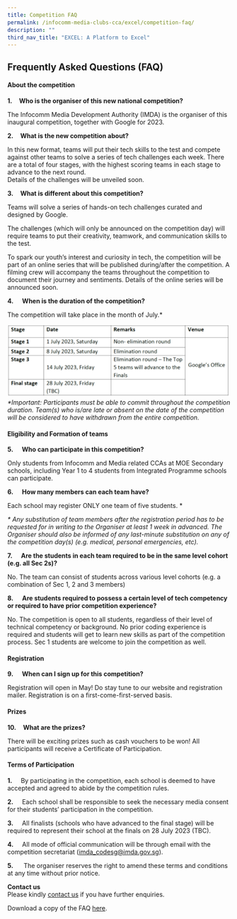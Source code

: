 ```yaml
---
title: Competition FAQ
permalink: /infocomm-media-clubs-cca/excel/competition-faq/
description: ""
third_nav_title: "EXCEL: A Platform to Excel"
---
```

## **Frequently Asked Questions (FAQ)**

#### **About the competition**

**1.**&nbsp;&nbsp;&nbsp;&nbsp;**Who is the organiser of this new national competition?**

The Infocomm Media Development Authority (IMDA) is the organiser of this inaugural competition, together with Google for 2023.

**2.**&nbsp;&nbsp;&nbsp;&nbsp;**What is the new competition about?**

In this new format, teams will put their tech skills to the test and compete against other teams to solve a series of tech challenges each week. There are a total of four stages, with the highest scoring teams in each stage to advance to the next round.
<br>Details of the challenges will be unveiled soon.

**3.**&nbsp;&nbsp;&nbsp;&nbsp;**What is different about this competition?**

Teams will solve a series of hands-on tech challenges curated and designed by Google.

The challenges (which will only be announced on the competition day) will require teams to put their creativity, teamwork, and communication skills to the test.

To spark our youth’s interest and curiosity in tech, the competition will be part of an online series that will be published during/after the competition. A filming crew will accompany the teams throughout the competition to document their journey and sentiments. Details of the online series will be announced soon.

**4.**&nbsp;&nbsp;&nbsp;&nbsp; **When is the duration of the competition?**  

The competition will take place in the month of July.\*

![](/images/Icmclub/competition%20duration.png)
_\*Important: Participants must be able to commit throughout the competition duration. Team(s) who is/are late or absent on the date of the competition will be considered to have withdrawn from the entire competition._


#### **Eligibility and Formation of teams**

**5.**&nbsp;&nbsp;&nbsp;&nbsp; **Who can participate in this competition?**

Only students from Infocomm and Media related CCAs at MOE Secondary schools, including Year 1 to 4 students from Integrated Programme schools can participate.

**6.**&nbsp;&nbsp;&nbsp;&nbsp; **How many members can each team have?** 

Each school may register ONLY one team of five students. \*<br>

_\*_ _Any substitution of team members after the registration period has to be requested for in writing to the Organiser at least 1 week in advanced. The Organiser should also be informed of any last-minute substitution on any of the competition day(s) (e.g. medical, personal emergencies, etc)._

**7.**&nbsp;&nbsp;&nbsp;&nbsp; **Are the students in each team required to be in the same level cohort (e.g. all Sec 2s)?**

No. The team can consist of students across various level cohorts (e.g. a combination of Sec 1, 2 and 3 members)

**8.**&nbsp;&nbsp;&nbsp;&nbsp; **Are students required to possess a certain level of tech competency or required to have prior competition experience?**

No. The competition is open to all students, regardless of their level of technical competency or background. No prior coding experience is required and students will get to learn new skills as part of the competition process. Sec 1 students are welcome to join the competition as well.

#### **Registration**

**9.**&nbsp;&nbsp;&nbsp;&nbsp; **When can I sign up for this competition?**

Registration will open in May! Do stay tune to our website and registration mailer. Registration is on a first-come-first-served basis.

#### **Prizes**

**10.**&nbsp;&nbsp;&nbsp;&nbsp;**What are the prizes?**<br>

There will be exciting prizes such as cash vouchers to be won! All participants will receive a Certificate of Participation.

#### **Terms of Participation**

**1.** &nbsp;&nbsp;&nbsp;&nbsp;By participating in the competition, each school is deemed to have accepted and agreed to abide by the competition rules.

**2.** &nbsp;&nbsp;&nbsp;&nbsp;Each school shall be responsible to seek the necessary media consent for their students’ participation in the competition.

**3.** &nbsp;&nbsp;&nbsp;&nbsp;All finalists (schools who have advanced to the final stage) will be required to represent their school at the finals on 28 July 2023 (TBC).

**4.** &nbsp;&nbsp;&nbsp;&nbsp;All mode of official communication will be through email with the competition secretariat ([imda\_codesg@imda.gov.sg](mailto:imda_codesg@imda.gov.sg)).

**5.** &nbsp;&nbsp;&nbsp;&nbsp; The organiser reserves the right to amend these terms and conditions at any time without prior notice.

**Contact us**<br>
Please kindly [contact us](mailto:imda_codesg@imda.gov.sg) if you have further enquiries.


Download a copy of the FAQ [here](https://go.gov.sg/excel-competition-faq).